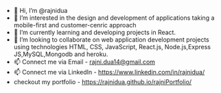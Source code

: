 - 👋 Hi, I’m @rajnidua 
- 👀 I’m interested in the design and development of applications taking a mobile-first and customer-cenric approach
- 🌱 I’m currently learning and developing projects in React.
- 💞️ I’m looking to collaborate on web application development projects using technologies HTML, CSS, JavaScript, React.js, Node.js,Express JS,MySQL,Mongodb and heroku.
- 📫 Connect me via Email - rajni.dua14@gmail.com
- 📫 Connect me via LinkedIn - https://www.linkedin.com/in/rajnidua/
- checkout my portfolio - https://rajnidua.github.io/rajniPortfolio/

<!---
rajnidua/rajnidua is a ✨ special ✨ repository because its `README.md` (this file) appears on your GitHub profile.
You can click the Preview link to take a look at your changes.
--->
